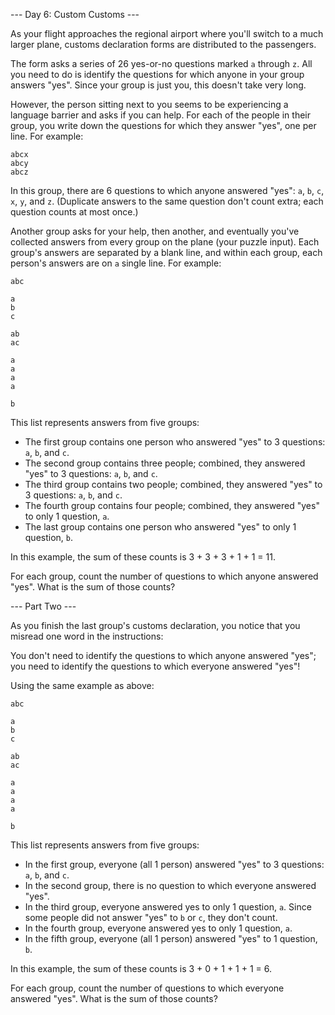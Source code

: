 --- Day 6: Custom Customs ---

As your flight approaches the regional airport where you'll switch to a much
larger plane, customs declaration forms are distributed to the passengers.

The form asks a series of 26 yes-or-no questions marked `a` through `z`. All you
need to do is identify the questions for which anyone in your group answers
"yes". Since your group is just you, this doesn't take very long.

However, the person sitting next to you seems to be experiencing a language
barrier and asks if you can help. For each of the people in their group, you
write down the questions for which they answer "yes", one per line. For
example:

    abcx
    abcy
    abcz

In this group, there are 6 questions to which anyone answered "yes": `a`, `b`, `c`,
`x`, `y`, and `z`. (Duplicate answers to the same question don't count extra; each
question counts at most once.)

Another group asks for your help, then another, and eventually you've collected
answers from every group on the plane (your puzzle input). Each group's answers
are separated by a blank line, and within each group, each person's answers are
on `a` single line. For example:

    abc

    a
    b
    c

    ab
    ac

    a
    a
    a
    a

    b

This list represents answers from five groups:

 - The first group contains one person who answered "yes" to 3 questions: `a`, `b`, and `c`.
 - The second group contains three people; combined, they answered "yes" to 3 questions: `a`, `b`, and `c`.
 - The third group contains two people; combined, they answered "yes" to 3 questions: `a`, `b`, and `c`.
 - The fourth group contains four people; combined, they answered "yes" to only 1 question, `a`.
 - The last group contains one person who answered "yes" to only 1 question, `b`.

In this example, the sum of these counts is 3 + 3 + 3 + 1 + 1 = 11.

For each group, count the number of questions to which anyone answered "yes".
What is the sum of those counts?

--- Part Two ---

As you finish the last group's customs declaration, you notice that you misread
one word in the instructions:

You don't need to identify the questions to which anyone answered "yes"; you
need to identify the questions to which everyone answered "yes"!

Using the same example as above:

    abc

    a
    b
    c

    ab
    ac

    a
    a
    a
    a

    b

This list represents answers from five groups:

 - In the first group, everyone (all 1 person) answered "yes" to 3 questions: `a`, `b`, and `c`.
 - In the second group, there is no question to which everyone answered "yes".
 - In the third group, everyone answered yes to only 1 question, `a`. Since some people did not answer "yes" to `b` or `c`, they don't count.
 - In the fourth group, everyone answered yes to only 1 question, `a`.
 - In the fifth group, everyone (all 1 person) answered "yes" to 1 question, `b`.

In this example, the sum of these counts is 3 + 0 + 1 + 1 + 1 = 6.

For each group, count the number of questions to which everyone answered "yes".
What is the sum of those counts?

